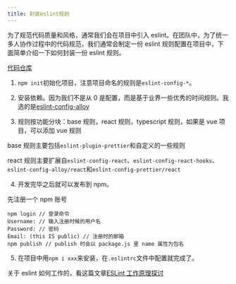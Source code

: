```yaml
---
title: 封装eslint规则
---
```


为了规范代码质量和风格，通常我们会在项目中引入 eslint。在团队中，为了统一多人协作过程中的代码规范，我们通常会制定一份 eslint 规则配置在项目中，下面简单介绍一下如何封装一份 eslint 规则。

[代码仓库](https://github.com/appleshell/eslint-config-myll)

1. `npm init`初始化项目，注意项目命名的规则是`eslint-config-*`。

2. 安装依赖。因为我们不是从 0 是配置，而是基于业界一些优秀的时间规则。我选的是[eslint-config-alloy](https://github.com/AlloyTeam/eslint-config-alloy)

3. 规则按功能分块：base 规则，react 规则，typescript 规则，如果是 vue 项目，可以添加 vue 规则

base 规则主要包括`eslint-plugin-prettier`和自定义的一些规则

react 规则主要扩展自`eslint-config-react`、`eslint-config-react-hooks`、`eslint-config-alloy/react`和`eslint-config-prettier/react`

4. 开发完毕之后就可以发布到 npm。

先注册一个 npm 账号

```shell
npm login // 登录命令
Username: // 输入注册时候的用户名
Password: // 密码
Email: (this IS public) // 注册时的邮箱
npm publish // publish 时会以 package.js 里 name 属性为包名
```

5. 在项目中用`npm i xxx`来安装，在`.eslintrc`文件中配置就完成了。

关于 eslint 如何工作的，看这篇文章[ESLint 工作原理探讨](https://blog.fundebug.com/2019/05/22/understand-eslint/)

